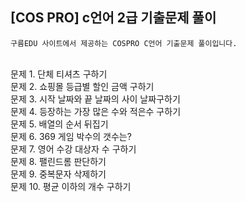 ## [COS PRO] c언어 2급 기출문제 풀이

`구름EDU 사이트에서 제공하는 COSPRO C언어 기출문제 풀이입니다.`

</br> 
문제 1. 단체 티셔츠 구하기</br>
문제 2. 쇼핑몰 등급별 할인 금액 구하기</br>
문제 3. 시작 날짜와 끝 날짜의 사이 날짜구하기</br>
문제 4. 등장하는 가장 많은 수와 적은수 구하기</br>
문제 5. 배열의 순서 뒤집기</br>
문제 6. 369 게임 박수의 갯수는?</br>
문제 7. 영어 수강 대상자 수 구하기</br>
문제 8. 팰린드롬 판단하기</br>
문제 9. 중복문자 삭제하기</br>
문제 10. 평균 이하의 개수 구하기</br>
